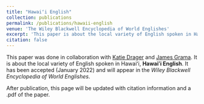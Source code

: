 ```yaml
---
title: "Hawaiʻi English"
collection: publications
permalink: /publications/hawaii-english
venue: 'The Wiley Blackwell Encyclopedia of World Englishes'
excerpt: 'This paper is about the local variety of English spoken in Hawaiʻi, **Hawaiʻi English**.'
citation: false 
---
```

This paper was done in collaboration with [Katie Drager](https://www.katiedrager.com/) and [James Grama](https://www.jamesgrama.com/). It is about the local variety of English spoken in Hawaiʻi, **Hawaiʻi English**. It has been accepted (January 2022) and will appear in the <i>Wiley Blackwell Encyclopedia of World Englishes</i>. 

After publication, this page will be updated with citation information and a .pdf of the paper.